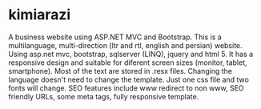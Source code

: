 # kimiarazi
A business website using ASP.NET MVC and Bootstrap.
This is a multilanguage, multi-direction (ltr and rtl, english and persian) website. 
Using asp.net mvc, bootstrap, sqlserver (LINQ), jquery and html 5.
It has a responsive design and suitable for diferent screen sizes (monitor, tablet, smartphone).
Most of the text are stored in .resx files. 
Changing the language doesn't need to change the template. Just one css file and two fonts will change.
SEO features include www redirect to non www, SEO friendly URLs, some meta tags, fully responsive template.
